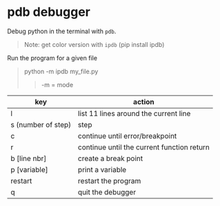 # pdb debugger

Debug python in the terminal with `pdb`.

>Note: get color version with `ipdb` (pip install ipdb)

Run the program for a given file
> python -m ipdb my_file.py
>> -m = mode

| key                | action                                     |
|--------------------|--------------------------------------------|
| l                  | list 11 lines around the current line      |
| s (number of step) | step                                       |
| c                  | continue until error/breakpoint            |
| r                  | continue until the current function return |
| b [line nbr]       | create a break point                       |
| p [variable]       | print a variable                           |
| restart            | restart the program                        |
| q                  | quit the debugger                          |
